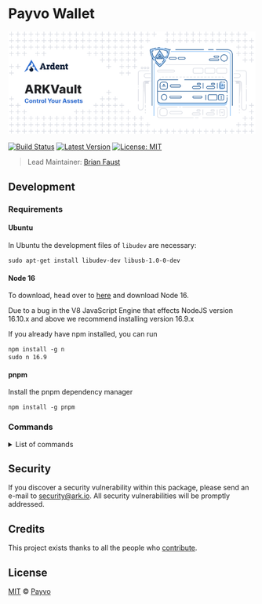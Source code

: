 # Payvo Wallet

![Payvo Wallet](./banner.png)

[![Build Status](https://badgen.now.sh/github/status/PayvoHQ/wallet)](https://github.com/PayvoHQ/wallet/actions?query=branch%3Adevelop)
[![Latest Version](https://badgen.now.sh/github/release/PayvoHQ/wallet)](https://github.com/PayvoHQ/wallet/releases)
[![License: MIT](https://badgen.now.sh/badge/license/MIT/green)](https://opensource.org/licenses/MIT)

> Lead Maintainer: [Brian Faust](https://github.com/faustbrian)

## Development

### Requirements

#### Ubuntu

In Ubuntu the development files of `libudev` are necessary:

```
sudo apt-get install libudev-dev libusb-1.0-0-dev
```

#### Node 16

To download, head over to [here](https://nodejs.org/en/) and download Node 16.

Due to a bug in the V8 JavaScript Engine that effects NodeJS version 16.10.x and above we recommend installing version 16.9.x

If you already have npm installed, you can run

```
npm install -g n
sudo n 16.9
```

#### pnpm

Install the pnpm dependency manager

```
npm install -g pnpm
```

### Commands

<details><summary>List of commands</summary>

```bash
# Install dependencies
pnpm install

# Execute the application. Making changes in the code, updates the application (hot reloading).
pnpm dev

# Runs linter and applies code formatting
pnpm format

# Runs linter over the files
pnpm lint

# Try to automatically fix lint errors
pnpm lint

# Try to automatically fix lint errors
pnpm prettier

# Builds the production code for the react application
pnpm build

# Run the default test switch in default watch mode
pnpm test

# Run unit tests and generate and display the coverage report
pnpm test:coverage
```

</details>

## Security

If you discover a security vulnerability within this package, please send an e-mail to security@ark.io. All security vulnerabilities will be promptly addressed.

## Credits

This project exists thanks to all the people who [contribute](../../contributors).

## License

[MIT](LICENSE) © [Payvo](https://payvo.com)

